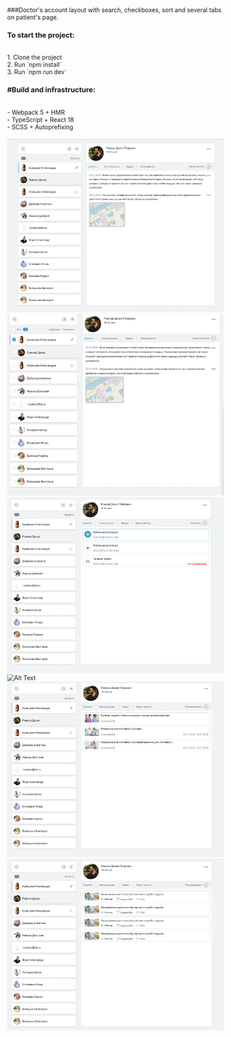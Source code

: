 ###Doctor's account layout with search, checkboxes, sort and several tabs on patient's page.

<h3>To start the project:</h3><br>
1. Clone the project<br>
2. Run `npm install`<br>
3. Run `npm run dev`<br>

<h3>#Build and infrastructure:</h3><br>
- Webpack 5 + HMR<br>
- TypeScript + React 18<br>
- SCSS + Autoprefixing <br>


![Alt Text](https://github.com/Mary-Kalugina/Doctor-s-account-layout/blob/main/readme/%D0%A1%D0%BD%D0%B8%D0%BC%D0%BE%D0%BA%20%D1%8D%D0%BA%D1%80%D0%B0%D0%BD%D0%B0%202023-09-01%20171227.png)
![Alt Text](https://github.com/Mary-Kalugina/Doctor-s-account-layout/blob/main/readme/%D0%A1%D0%BD%D0%B8%D0%BC%D0%BE%D0%BA%20%D1%8D%D0%BA%D1%80%D0%B0%D0%BD%D0%B0%202023-09-01%20171239.png)
![Alt Text](https://github.com/Mary-Kalugina/Doctor-s-account-layout/blob/main/readme/%D0%A1%D0%BD%D0%B8%D0%BC%D0%BE%D0%BA%20%D1%8D%D0%BA%D1%80%D0%B0%D0%BD%D0%B0%202023-09-01%20171257.png)
![Alt Text]()
![Alt Text](https://github.com/Mary-Kalugina/Doctor-s-account-layout/blob/main/readme/%D0%A1%D0%BD%D0%B8%D0%BC%D0%BE%D0%BA%20%D1%8D%D0%BA%D1%80%D0%B0%D0%BD%D0%B0%202023-09-01%20171304.png)
![Alt Text](https://github.com/Mary-Kalugina/Doctor-s-account-layout/blob/main/readme/%D0%A1%D0%BD%D0%B8%D0%BC%D0%BE%D0%BA%20%D1%8D%D0%BA%D1%80%D0%B0%D0%BD%D0%B0%202023-09-01%20171310.png)

